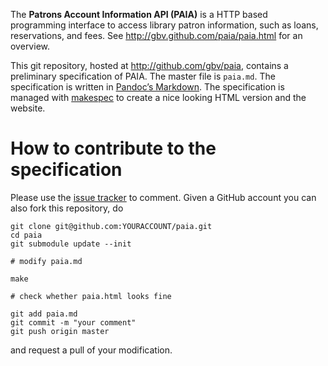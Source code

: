 The **Patrons Account Information API (PAIA)** is a HTTP based programming
interface to access library patron information, such as loans, reservations,
and fees. See http://gbv.github.com/paia/paia.html for an overview.

This git repository, hosted at http://github.com/gbv/paia, contains a
preliminary specification of PAIA. The master file is `paia.md`.
The specification is written in
[Pandoc’s Markdown](http://johnmacfarlane.net/pandoc/demo/example9/pandocs-markdown.html).
The specification is managed with [makespec](https://github.com/jakobib/makespec)
to create a nice looking HTML version and the website.

# How to contribute to the specification

Please use the [issue tracker](https://github.com/gbv/paia/issues) to comment.
Given a GitHub account you can also fork this repository, do

    git clone git@github.com:YOURACCOUNT/paia.git
    cd paia
    git submodule update --init

    # modify paia.md

    make

    # check whether paia.html looks fine

    git add paia.md
    git commit -m "your comment"
    git push origin master

and request a pull of your modification.
